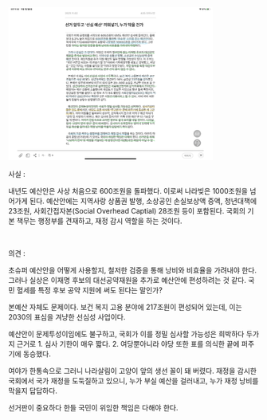 <img src="./2021-11-01.png" alt="figure 3" style="zoom:40%;" />

사실 : 

내년도 예산안은 사상 처음으로 600조원을 돌파했다. 이로써 나라빚은 1000조원을 넘어가게 된다.
예산안에는 지역사랑 상품권 발행, 소상공인 손실보상액 증액, 청년대책에 23조원, 사회간접자본(Social Overhead Captial) 28조원 등이 포함된다. 
국회의 기본 책무는 행정부를 견재하고, 재정 감시 역할을 하는 것이다.

<br>

의견 :  

초슈퍼 예산안을 어떻게 사용할지, 철저한 검증을 통해 낭비와 비효율을 가려내야 한다. 
그러나 실상은 이재명 후보의 대선공약재원을 추가로 예산안에 편성하려는 것 같다.
국민 혈세를 특정 후보 공약 지원에 써도 된다는 말인가?

본예산 자체도 문제이다. 보건 복지 고용 분야에 217조원이 편성되어 있는데, 이는 2030의 표심을 겨냥한 선심성 사업이다.

예산안이 문제투성이임에도 불구하고, 국회가 이를 정밀 심사할 가능성은 희박하다
두가지 근거로 1. 심사 기한이 매우 짧다. 2. 여당뿐아니라 야당 또한 표를 의식한 끝에 퍼주기에 동승했다.

여야가 한통속으로 그러니 나라살림이 고양이 앞의 생선 꼴이 돼 버렸다. 재정을 감시한 국회에서 국가 재정을 도둑질하고 있으니, 누가 부실 예산을 걸러내고, 누가 재정 낭비를 막을지 답답하다. 

선거판이 중요하다 한들 국민이 위임한 책임은 다해야 한다. 